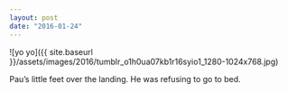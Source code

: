 ```yaml
---
layout: post
date: "2016-01-24"
---
```


![yo yo]({{ site.baseurl }}/assets/images/2016/tumblr_o1h0ua07kb1r16syio1_1280-1024x768.jpg)

Pau’s little feet over the landing. He was refusing to go to bed.
